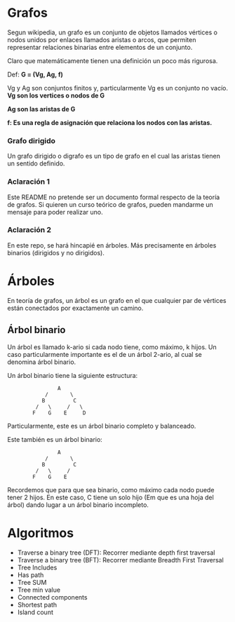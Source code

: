 # Grafos

Segun wikipedia, un grafo es un conjunto de objetos llamados vértices o nodos unidos por enlaces llamados aristas o arcos, que permiten representar relaciones binarias entre elementos de un conjunto.

Claro que matemáticamente tienen una definición un poco más rigurosa.

Def: <b>G = (Vg, Ag, f)</b>

Vg y Ag son conjuntos finitos y, particularmente Vg es un conjunto no vacío.
<b>Vg son los vertices o nodos de G</b>

<b>Ag son las aristas de G</b>

<b>f: Es una regla de asignación que relaciona los nodos con las aristas.</b>

### Grafo dirigido

Un grafo dirigido o digrafo es un tipo de grafo en el cual las aristas tienen un sentido definido.

### Aclaración 1

Este README no pretende ser un documento formal respecto de la teoría de grafos. Si quieren un curso teórico de grafos, pueden mandarme un mensaje para poder realizar uno.

### Aclaración 2

En este repo, se hará hincapié en árboles. Más precisamente en árboles binarios (dirigidos y no dirigidos).

# Árboles

En teoría de grafos, un árbol es un grafo en el que cualquier par de vértices están conectados por exactamente un camino.

## Árbol binario

Un árbol es llamado k-ario si cada nodo tiene, como máximo, k hijos. Un caso particularmente importante es el de un árbol 2-ario, al cual se denomina árbol binario.

Un árbol binario tiene la siguiente estructura:

                    A
                /       \
               B         C
             /   \     /   \
            F    G    E     D

Particularmente, este es un árbol binario completo y balanceado.

Este también es un árbol binario:

                    A
                /       \
               B         C
             /   \     /
            F    G    E

Recordemos que para que sea binario, como máximo cada nodo puede tener 2 hijos. En este caso, C tiene un solo hijo (Em que es una hoja del árbol) dando lugar a un árbol binario incompleto.

# Algoritmos

- Traverse a binary tree (DFT): Recorrer mediante depth first traversal
- Traverse a binary tree (BFT): Recorrer mediante Breadth First Traversal
- Tree Includes
- Has path
- Tree SUM
- Tree min value
- Connected components
- Shortest path
- Island count
